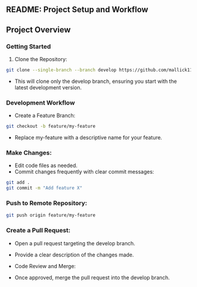 ## README: Project Setup and Workflow

## Project Overview


### Getting Started

1. Clone the Repository:

```Bash
git clone --single-branch --branch develop https://github.com/mallick1126/ui-cybershield.git
```

- This will clone only the develop branch, ensuring you start with the latest development version.

### Development Workflow

- Create a Feature Branch:

```Bash
git checkout -b feature/my-feature
```

- Replace my-feature with a descriptive name for your feature.

### Make Changes:

- Edit code files as needed.
- Commit changes frequently with clear commit messages:

```Bash
git add .
git commit -m "Add feature X"
```

### Push to Remote Repository:

```Bash
git push origin feature/my-feature
```

### Create a Pull Request:

- Open a pull request targeting the develop branch.
- Provide a clear description of the changes made.
- Code Review and Merge:

- Once approved, merge the pull request into the develop branch.
